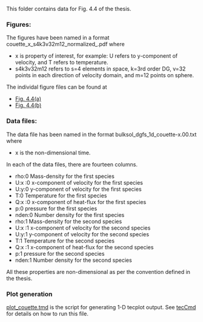 This folder contains data for Fig. 4.4 of the thesis.

### Figures:  

The figures have been named in a format couette_x_s4k3v32m12_normalized_.pdf where 
- x is property of interest, for example: U refers to y-component of velocity, and T refers to temperature.
- s4k3v32m12 refers to s=4 elements in *s*pace, k=3rd order DG, v=32 points in each direction of *v*elocity domain, and m=12 points on sphere.

The individal figure files can be found at  
- [Fig. 4.4(a)](couette_U_s4k3v32m12_normalized_.pdf)
- [Fig. 4.4(b)](couette_T_s4k3v32m12_normalized_.pdf)

### Data files:  

The data file has been named in the format bulksol_dgfs_1d_couette-x.00.txt where 
- x is the non-dimensional time.

In each of the data files, there are fourteen columns. 
- rho:0 Mass-density for the first species
- U:x :0 x-component of velocity for the first species
- U:y:0 y-component of velocity for the first species
- T:0 Temperature for the first species
- Q:x :0 x-component of heat-flux for the first species
- p:0 pressure for the first species
- nden:0 Number density for the first species
- rho:1 Mass-density for the second species
- U:x :1 x-component of velocity for the second species
- U:y:1 y-component of velocity for the second species
- T:1 Temperature for the second species
- Q:x :1 x-component of heat-flux for the second species
- p:1 pressure for the second species
- nden:1 Number density for the second species

All these properties are non-dimensional as per the convention defined in the thesis.

### Plot generation 

[plot_couette.tmd](plot_couette.tmd) is the script for generating 1-D tecplot output. See [tecCmd](https://github.com/jaisw7/tecCmd) for details on how to run this file.
